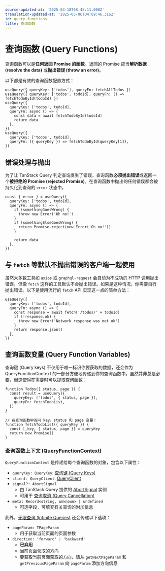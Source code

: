 ```yaml
---
source-updated-at: '2025-03-18T08:45:11.000Z'
translation-updated-at: '2025-05-06T04:09:46.316Z'
id: query-functions
title: 查询函数
---
```

# 查询函数 (Query Functions)

查询函数可以是**任何返回 Promise 的函数**。返回的 Promise 应当**解析数据 (resolve the data)** 或**抛出错误 (throw an error)**。

以下都是有效的查询函数配置方式：

[//]: # 'Example'

```tsx
useQuery({ queryKey: ['todos'], queryFn: fetchAllTodos })
useQuery({ queryKey: ['todos', todoId], queryFn: () => fetchTodoById(todoId) })
useQuery({
  queryKey: ['todos', todoId],
  queryFn: async () => {
    const data = await fetchTodoById(todoId)
    return data
  },
})
useQuery({
  queryKey: ['todos', todoId],
  queryFn: ({ queryKey }) => fetchTodoById(queryKey[1]),
})
```

[//]: # 'Example'

## 错误处理与抛出

为了让 TanStack Query 判定查询发生了错误，查询函数**必须抛出错误**或返回一个**被拒绝的 Promise (rejected Promise)**。在查询函数中抛出的任何错误都会被持久化到查询的 `error` 状态中。

[//]: # 'Example2'

```tsx
const { error } = useQuery({
  queryKey: ['todos', todoId],
  queryFn: async () => {
    if (somethingGoesWrong) {
      throw new Error('Oh no!')
    }
    if (somethingElseGoesWrong) {
      return Promise.reject(new Error('Oh no!'))
    }

    return data
  },
})
```

[//]: # 'Example2'

## 与 `fetch` 等默认不抛出错误的客户端一起使用

虽然大多数工具如 `axios` 或 `graphql-request` 会自动为不成功的 HTTP 调用抛出错误，但像 `fetch` 这样的工具默认不会抛出错误。如果是这种情况，你需要自行抛出错误。以下是使用流行的 `fetch` API 实现这一点的简单方法：

[//]: # 'Example3'

```tsx
useQuery({
  queryKey: ['todos', todoId],
  queryFn: async () => {
    const response = await fetch('/todos/' + todoId)
    if (!response.ok) {
      throw new Error('Network response was not ok')
    }
    return response.json()
  },
})
```

[//]: # 'Example3'

## 查询函数变量 (Query Function Variables)

查询键 (Query keys) 不仅用于唯一标识你要获取的数据，还会作为 QueryFunctionContext 的一部分方便地传递到你的查询函数中。虽然并非总是必要，但这使得在需要时可以提取查询函数：

[//]: # 'Example4'

```tsx
function Todos({ status, page }) {
  const result = useQuery({
    queryKey: ['todos', { status, page }],
    queryFn: fetchTodoList,
  })
}

// 在查询函数中访问 key、status 和 page 变量！
function fetchTodoList({ queryKey }) {
  const [_key, { status, page }] = queryKey
  return new Promise()
}
```

[//]: # 'Example4'

### 查询函数上下文 (QueryFunctionContext)

`QueryFunctionContext` 是传递给每个查询函数的对象，包含以下属性：

- `queryKey: QueryKey`: [查询键 (Query Keys)](./query-keys.md)
- `client: QueryClient`: [QueryClient](../../../reference/QueryClient.md)
- `signal?: AbortSignal`
  - 由 TanStack Query 提供的 [AbortSignal](https://developer.mozilla.org/en-US/docs/Web/API/AbortSignal) 实例
  - 可用于 [查询取消 (Query Cancellation)](./query-cancellation.md)
- `meta: Record<string, unknown> | undefined`
  - 可选字段，可填充有关查询的附加信息

此外，[无限查询 (Infinite Queries)](./infinite-queries.md) 还会传递以下选项：

- `pageParam: TPageParam`
  - 用于获取当前页面的页面参数
- `direction: 'forward' | 'backward'`
  - **已弃用**
  - 当前页面获取的方向
  - 要获取当前页面获取的方向，请从 `getNextPageParam` 和 `getPreviousPageParam` 向 `pageParam` 添加方向信息
